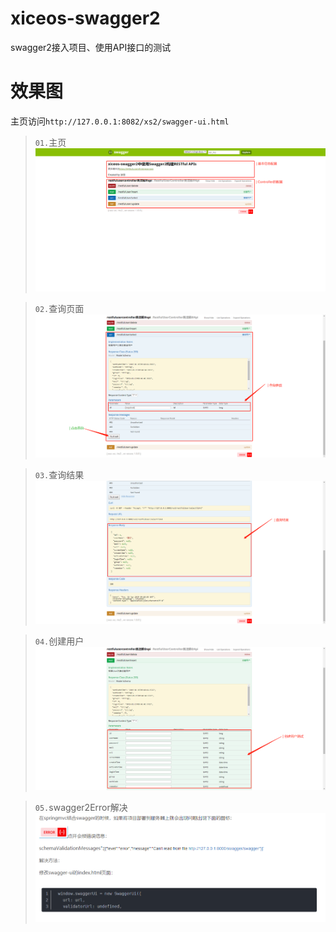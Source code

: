 # xiceos-swagger2
swagger2接入项目、使用API接口的测试

# 效果图
主页访问`http://127.0.0.1:8082/xs2/swagger-ui.html`

>`01.`主页
![Image text](readme/01.主页.png)

>`02.`查询页面
![Image text](readme/02.查询页面.png)

>`03.`查询结果
![Image text](readme/03.查询结果.png)

>`04.`创建用户
![Image text](readme/04.创建用户.png)

>`05.`swagger2Error解决
![Image text](readme/05.swagger2Error解决.png)
